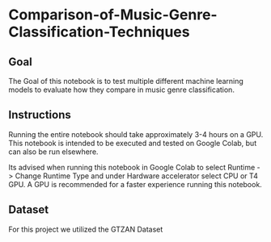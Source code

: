 # Comparison-of-Music-Genre-Classification-Techniques

## Goal
The Goal of this notebook is to test multiple different machine learning models to evaluate how they compare in music genre classification. 

## Instructions
Running the entire notebook should take approximately 3-4 hours on a GPU. This notebook is intended to be executed and tested on Google Colab, but can also be run elsewhere. 

Its advised when running this notebook in Google Colab to select Runtime -> Change Runtime Type and under Hardware accelerator select CPU or T4 GPU. A GPU is recommended for a faster experience running this notebook.

## Dataset
For this project we utilized the GTZAN Dataset

